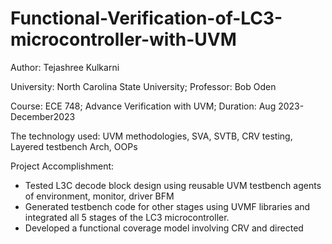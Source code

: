 # Functional-Verification-of-LC3-microcontroller-with-UVM

Author: Tejashree Kulkarni

University: North Carolina State University;  Professor: Bob Oden

Course: ECE 748; Advance Verification with UVM;  Duration: Aug 2023- December2023 

The technology used:  UVM methodologies, SVA, SVTB, CRV testing, Layered testbench Arch, OOPs

Project Accomplishment:

- Tested L3C decode block design using reusable UVM testbench agents of environment, monitor, driver BFM  
- Generated testbench code for other stages using UVMF libraries and integrated all 5 stages of the LC3 microcontroller. 
- Developed a functional coverage model involving CRV and directed 

